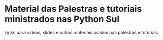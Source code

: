 # Material das Palestras e tutoriais ministrados nas Python Sul

Links para vídeos, slides e outros materiais usados nas palestras e tutoriais
